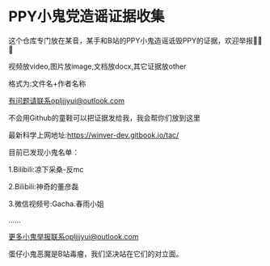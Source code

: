 # PPY小鬼党造谣证据收集

这个仓库专门放在某音，某手和B站的PPY小鬼造谣诋毁PPY的证据，欢迎举报🙂🙂🙂

视频放video,图片放image,文档放docx,其它证据放other

格式为:文件名+作者名称

有问题请联系opljjjyui@outlook.com

不会用Github的童鞋可以把证据发给我，我会帮你们放到这里

最新科学上网地址:https://winver-dev.gitbook.io/tac/

目前已发现小鬼名单：

1.Bilibili:凉下采桑-反mc

2.Bilibili:神奇的董彦磊

3.微信视频号:Gacha.春雨小姐

......

更多小鬼举报联系opljjjyui@outlook.com

蛋仔小鬼恶魔是B站毒瘤，我们坚决站在它们的对立面。